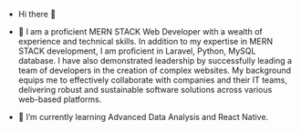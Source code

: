 -  Hi there 👋 
- 👀 I am a proficient MERN STACK Web Developer with a wealth of experience and technical skills. In addition to my expertise in MERN STACK development, I am proficient in Laravel, Python, MySQL database. I have also demonstrated leadership by successfully leading a team of developers in the creation of complex websites. My background equips me to effectively collaborate with companies and their IT teams, delivering robust and sustainable software solutions across various web-based platforms.

- 🌱 I’m currently learning Advanced Data Analysis and React Native.
  
<!---
Ahamba-Ohale/Ahamba-Ohale is a ✨ special ✨ repository because its `README.md` (this file) appears on your GitHub profile.
You can click the Preview link to take a look at your changes.
--->
